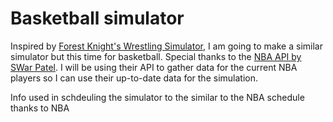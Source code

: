 # Basketball simulator

Inspired by [Forest Knight's Wrestling Simulator](https://github.com/ForrestKnight/Wrestling-Simulation), I am going to make a similar simulator but this time for basketball. Special thanks to the [NBA API by SWar Patel](https://github.com/swar/nba_api). I will be using their API to gather data for the current NBA players so I can use their up-to-date data for the simulation.

Info used in schdeuling the simulator to the similar to the NBA schedule thanks to NBA []() 
